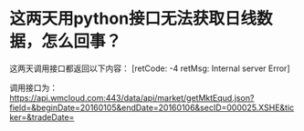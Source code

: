 # 这两天用python接口无法获取日线数据，怎么回事？

这两天调用接口都返回以下内容：
[retCode: -4 retMsg: Internal server Error] 


调用接口为：
https://api.wmcloud.com:443/data/api/market/getMktEqud.json?field=&beginDate=20160105&endDate=20160106&secID=000025.XSHE&ticker=&tradeDate=
